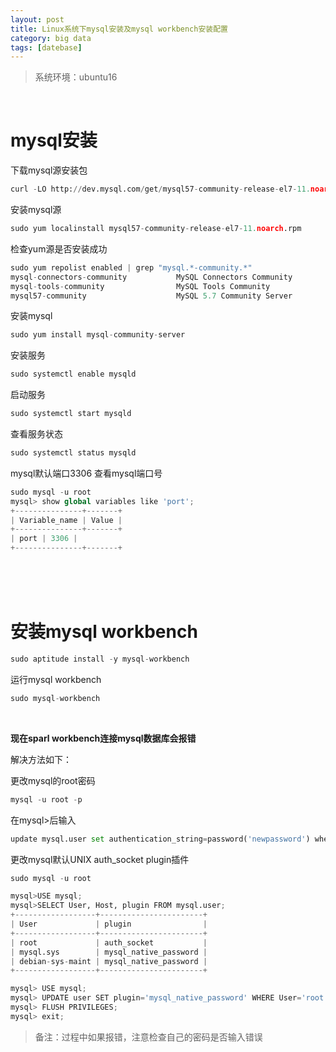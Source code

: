 ```yaml
---
layout: post
title: Linux系统下mysql安装及mysql workbench安装配置
category: big data
tags: [datebase]
---
```


>系统环境：ubuntu16

<br/>

# mysql安装
下载mysql源安装包
```python
curl -LO http://dev.mysql.com/get/mysql57-community-release-el7-11.noarch.rpm
```
安装mysql源
```python
sudo yum localinstall mysql57-community-release-el7-11.noarch.rpm
```
检查yum源是否安装成功
```python
sudo yum repolist enabled | grep "mysql.*-community.*"
mysql-connectors-community           MySQL Connectors Community              21
mysql-tools-community                MySQL Tools Community                   38
mysql57-community                    MySQL 5.7 Community Server             130
```
安装mysql
```python
sudo yum install mysql-community-server
```
安装服务
```python
sudo systemctl enable mysqld
```
启动服务
```python
sudo systemctl start mysqld
```
查看服务状态
```python
sudo systemctl status mysqld
```
mysql默认端口3306
查看mysql端口号
```python
sudo mysql -u root
mysql> show global variables like 'port';
+---------------+-------+
| Variable_name | Value |
+---------------+-------+
| port | 3306 |
+---------------+-------+
```

<br/>
<br/>
<br/>

# 安装mysql workbench
```python
sudo aptitude install -y mysql-workbench
```
运行mysql workbench
```python
sudo mysql-workbench
```

<br/>

**现在sparl workbench连接mysql数据库会报错**

解决方法如下：

更改mysql的root密码
```python
mysql -u root -p
```
在mysql>后输入
```python
update mysql.user set authentication_string=password('newpassword') where user='root' and host='127.0.0.1' or host='localhost';
```

更改mysql默认UNIX auth_socket plugin插件
```python
sudo mysql -u root

mysql>USE mysql;
mysql>SELECT User, Host, plugin FROM mysql.user;
+------------------+-----------------------+
| User             | plugin                |
+------------------+-----------------------+
| root             | auth_socket           |
| mysql.sys        | mysql_native_password |
| debian-sys-maint | mysql_native_password |
+------------------+-----------------------+

mysql> USE mysql;
mysql> UPDATE user SET plugin='mysql_native_password' WHERE User='root';
mysql> FLUSH PRIVILEGES;
mysql> exit;
```


>备注：过程中如果报错，注意检查自己的密码是否输入错误

